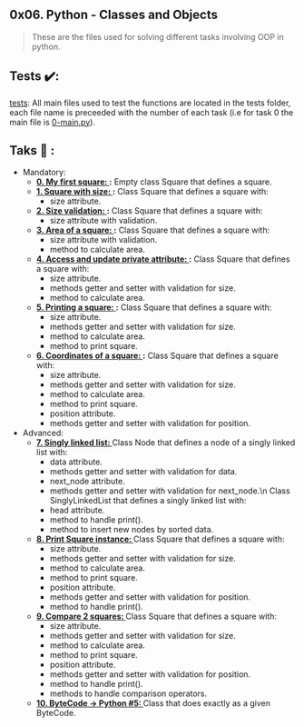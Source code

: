 ## 0x06. Python - Classes and Objects
>These are the files used for solving different tasks involving OOP in python.

## Tests :heavy_check_mark::
[tests](./tests): All main files used to test the functions are located in the tests folder, each file name is preceeded with the number of each task (i.e for task 0 the main file is [0-main.py](./tests/0-main.py)).
## Taks :page_with_curl: :
* Mandatory:
  * **[0. My first square: ](./0-square.py):**
  Empty class Square that defines a square.
  * **[1. Square with size: ](./1-square.py):**
  Class Square that defines a square with:
    * size attribute.
  * **[2. Size validation: ](./2-square.py):**
  Class Square that defines a square with:
    * size attribute with validation.
  * **[3. Area of a square: ](./3-square.py):**
  Class Square that defines a square with:
    * size attribute with validation.
    * method to calculate area.
  * **[4. Access and update private attribute: ](./4-square.py):**
  Class Square that defines a square with:
    * size attribute.
    * methods getter and setter with validation for size.
    * method to calculate area.
  * **[5. Printing a square: ](./5-square.py):**
  Class Square that defines a square with:
    * size attribute.
    * methods getter and setter with validation for size.
    * method to calculate area.
    * method to print square.
  * **[6. Coordinates of a square: ](./6-square.py):**
  Class Square that defines a square with:
    * size attribute.
    * methods getter and setter with validation for size.
    * method to calculate area.
    * method to print square.
    * position attribute.
    * methods getter and setter with validation for position.
* Advanced:
  * **[7. Singly linked list: ](./100-singly_linked_list.py)**
  Class Node that defines a node of a singly linked list with:
    * data attribute.
    * methods getter and setter with validation for data.
    * next_node attribute.
    * methods getter and setter with validation for next_node.\n
  Class SinglyLinkedList that defines a singly linked list with:
    * head attribute.
    * method to handle print().
    * method to insert new nodes by sorted data.
  * **[8. Print Square instance: ](./101-square.py)**
  Class Square that defines a square with:
    * size attribute.
    * methods getter and setter with validation for size.
    * method to calculate area.
    * method to print square.
    * position attribute.
    * methods getter and setter with validation for position.
    * method to handle print().
  * **[9. Compare 2 squares: ](./102-square.py)**
   Class Square that defines a square with:
    * size attribute.
    * methods getter and setter with validation for size.
    * method to calculate area.
    * method to print square.
    * position attribute.
    * methods getter and setter with validation for position.
    * method to handle print().
    * methods to handle comparison operators.
  * **[10. ByteCode -> Python #5: ](./103-magic_class.py)**
    Class that does exactly as a given ByteCode.
